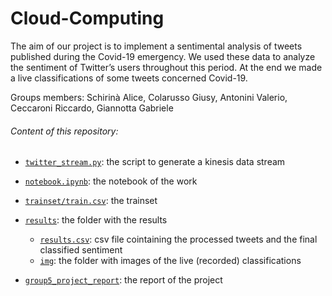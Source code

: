 # Cloud-Computing
 The aim of our project is to implement a sentimental analysis of  tweets published during the Covid-19  emergency. We used these data to analyze the sentiment of Twitter’s users throughout this period. At the end we made a live classifications of some tweets concerned Covid-19.
 
 Groups members: Schirinà Alice, Colarusso Giusy, Antonini Valerio, Ceccaroni Riccardo, Giannotta Gabriele


###### Content of this repository:

+ [`twitter_stream.py`](https://github.com/ceccaroni1884368/CLC_Project_2020/blob/master/twitter_stream.py): the script to generate a kinesis data stream
+ [`notebook.ipynb`](https://github.com/ceccaroni1884368/CLC_Project_2020/blob/master/notebook.ipynb): the notebook of the work
+ [`trainset/train.csv`](https://github.com/ceccaroni1884368/CLC_Project_2020/blob/master/trainset/train.csv): the trainset
+ [`results`](https://github.com/ceccaroni1884368/CLC_Project_2020/tree/master/results): the folder with the results
  + [`results.csv`](https://github.com/ceccaroni1884368/CLC_Project_2020/blob/master/results/results.csv): csv file cointaining the processed tweets and the final classified sentiment
  + [`img`](https://github.com/ceccaroni1884368/CLC_Project_2020/tree/master/results/img): the folder with images of the live (recorded) classifications    
  
 + [`group5_project_report`](https://github.com/valerio94w/Cloud-Computing_/blob/master/group5_project_report.pdf): the report of the project
